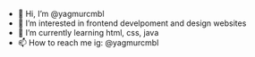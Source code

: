 - 👋 Hi, I’m @yagmurcmbl
- 👀 I’m interested in frontend develpoment and design websites
- 🌱 I’m currently learning html, css, java
- 📫 How to reach me ig: @yagmurcmbl

<!---
yagmurcmbl/yagmurcmbl is a ✨ special ✨ repository because its `README.md` (this file) appears on your GitHub profile.
You can click the Preview link to take a look at your changes.
--->
